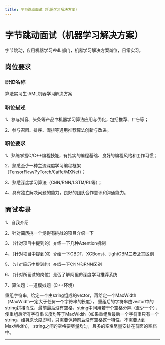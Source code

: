 ```yaml
---
title: 字节跳动面试（机器学习解决方案）
---
```


# 字节跳动面试（机器学习解决方案）

<script type="text/javascript" src="/include/head.js"></script>

字节跳动，应用机器学习AML部门，机器学习解决方案岗位，日常实习。

## 岗位要求

### 职位名称

算法实习生-AML机器学习解决方案

### 职位描述

1、参与抖音、头条等产品中机器学习算法应用与优化，包括推荐、广告等；

2、参与召回、排序、混排等通用推荐算法创新与改进。

### 职位要求

1、熟练掌握C/C++编程技能，有扎实的编程基础、良好的编程风格和工作习惯；

2、熟悉至少一种主流深度学习编程框架（TensorFlow/PyTorch/Caffe/MXNet）；

3、熟悉深度学习算法（CNN/RNN/LSTM/RL等）；

4、具有独立解决问题的能力，良好的团队合作意识和沟通能力。

## 面试实录

1、自我介绍

2、针对简历挑一个觉得有挑战的项目介绍一下

3、（针对项目中提到的）介绍一下几种Attention机制

4、（针对项目中提到的）介绍一下GBDT、XGBoost、LightGBM三者及其区别

5、（针对简历中提到的）介绍一下CNN和RNN区别

6、（针对所面试的岗位）是否了解阿里的深度学习推荐系统

7、算法题：一道模拟题（C++环境）

重组字符串，给定一个由string组成的vector，再给定一个MaxWidth（MaxWidth一定大于任何一个字符串的长度），
重组后的字符串由vector中的string拼接而成，最前最后没有空格，string中间用若干个空格分隔（至少一个），
使重组后所有字符串长度均等于MaxWidth（如果重组后最后一个字符串只有一个string，维持原长度即可，只需要保持前后没有空格这一特性，不需要达到MaxWidth），
string之间的空格要尽量均匀，且多的空格尽量安排在前面的空档中。

---

<script type="text/javascript" src="/include/tail.js"></script>
